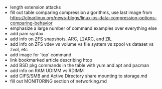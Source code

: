- length extension attacks
- fill out table comparing compression algorithms, use last image from https://clearlinux.org/news-blogs/linux-os-data-compression-options-comparing-behavior
- emphasize a large number of command examples over everything else
- add pam syntax
- add info on ZFS snapshots, ARC, L2ARC, and ZIL
- add info on ZFS vdev vs volume vs file system vs zpool vs dataset vs zvol, etc
- add image for 'top' command
- link bookmarked article describing htop 
- add BSD pkg commands in the table with yum and apt and pacman
- add info on RAM UDIMM vs RDIMM
- add CIFS/SMB and Active Directory share mounting to storage.md
- fill out MONITORING section of networking.md
